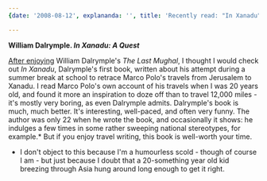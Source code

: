 ```yaml
---
{date: '2008-08-12', explananda: '', title: 'Recently read: "In Xanadu"', tags: book_reviews}

---
```

<strong>William Dalrymple. <em>In Xanadu: A Quest</em></strong>

<a href="http://www.explananda.com/?p=2350">After enjoying</a> William Dalrymple's <em>The Last Mughal</em>, I thought I would check out <em>In Xanadu</em>, Dalrymple's first book, written about his attempt during a summer break at school to retrace Marco Polo's travels from Jerusalem to Xanadu.  I read Marco Polo's own account of his travels when I was 20 years old, and found it more an inspiration to doze off than to travel 12,000 miles - it's mostly very boring, as even Dalrymple admits.  Dalrymple's book is much, much better.  It's interesting, well-paced, and often very funny.  The author was only 22 when he wrote the book, and occasionally it shows: he indulges a few times in some rather sweeping national stereotypes, for example.*  But if you enjoy travel writing, this book is well-worth your time.

* I don't object to this because I'm a humourless scold - though of course I am - but just because I doubt that a 20-something year old kid breezing through Asia hung around long enough to get it right.
